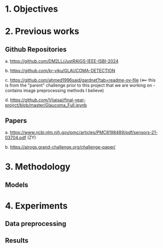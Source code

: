 # 1. Objectives

# 2. Previous works
## Github Repositories
a. https://github.com/DM2LL/JustRAIGS-IEEE-ISBI-2024

b. https://github.com/kr-viku/GLAUCOMA-DETECTION

c. https://github.com/ahmed1996said/gardnet?tab=readme-ov-file (<== this is from the "parent" challenge prior to this project that we are working on - contains image preprocessing methods I believe)

d. https://github.com/Vijaisai/final-year-projrct/blob/master/Glaucoma_Full.ipynb


## Papers
a. https://www.ncbi.nlm.nih.gov/pmc/articles/PMC8198489/pdf/sensors-21-03704.pdf (ZY)

b. https://airogs.grand-challenge.org/challenge-paper/

# 3. Methodology
## Models

# 4. Experiments
## Data preprocessing

## Results
